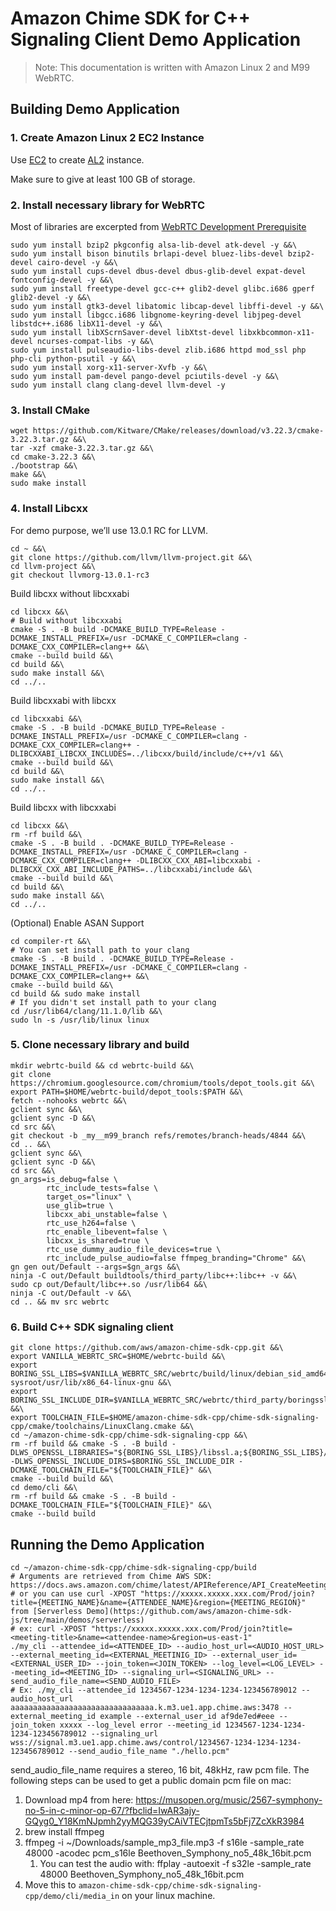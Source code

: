 # Amazon Chime SDK for C++ Signaling Client Demo Application

> Note: This documentation is written with Amazon Linux 2 and M99 WebRTC.

## Building Demo Application

### 1. Create Amazon Linux 2 EC2 Instance 

Use [EC2](https://aws.amazon.com/ec2/) to create [AL2](https://aws.amazon.com/amazon-linux-2/?amazon-linux-whats-new.sort-by=item.additionalFields.postDateTime&amazon-linux-whats-new.sort-order=desc) instance.

Make sure to give at least 100 GB of storage.

### 2. Install necessary library for WebRTC

Most of libraries are excerpted from [WebRTC Development Prerequisite](https://chromium.googlesource.com/chromium/src/+/master/docs/linux/build_instructions.md)

```
sudo yum install bzip2 pkgconfig alsa-lib-devel atk-devel -y &&\
sudo yum install bison binutils brlapi-devel bluez-libs-devel bzip2-devel cairo-devel -y &&\
sudo yum install cups-devel dbus-devel dbus-glib-devel expat-devel fontconfig-devel -y &&\
sudo yum install freetype-devel gcc-c++ glib2-devel glibc.i686 gperf glib2-devel -y &&\
sudo yum install gtk3-devel libatomic libcap-devel libffi-devel -y &&\
sudo yum install libgcc.i686 libgnome-keyring-devel libjpeg-devel libstdc++.i686 libX11-devel -y &&\
sudo yum install libXScrnSaver-devel libXtst-devel libxkbcommon-x11-devel ncurses-compat-libs -y &&\
sudo yum install pulseaudio-libs-devel zlib.i686 httpd mod_ssl php php-cli python-psutil -y &&\
sudo yum install xorg-x11-server-Xvfb -y &&\
sudo yum install pam-devel pango-devel pciutils-devel -y &&\
sudo yum install clang clang-devel llvm-devel -y
```

### 3. Install CMake

```
wget https://github.com/Kitware/CMake/releases/download/v3.22.3/cmake-3.22.3.tar.gz &&\
tar -xzf cmake-3.22.3.tar.gz &&\
cd cmake-3.22.3 &&\
./bootstrap &&\
make &&\
sudo make install
```

### 4. Install Libcxx

For demo purpose, we’ll use 13.0.1 RC for LLVM.

```
cd ~ &&\
git clone https://github.com/llvm/llvm-project.git &&\
cd llvm-project &&\
git checkout llvmorg-13.0.1-rc3
```

Build libcxx without libcxxabi
```
cd libcxx &&\
# Build without libcxxabi
cmake -S . -B build -DCMAKE_BUILD_TYPE=Release -DCMAKE_INSTALL_PREFIX=/usr -DCMAKE_C_COMPILER=clang -DCMAKE_CXX_COMPILER=clang++ &&\
cmake --build build &&\
cd build &&\
sudo make install &&\
cd ../..
```

Build libcxxabi with libcxx
```
cd libcxxabi &&\
cmake -S . -B build -DCMAKE_BUILD_TYPE=Release -DCMAKE_INSTALL_PREFIX=/usr -DCMAKE_C_COMPILER=clang -DCMAKE_CXX_COMPILER=clang++ -DLIBCXXABI_LIBCXX_INCLUDES=../libcxx/build/include/c++/v1 &&\ 
cmake --build build &&\
cd build &&\
sudo make install &&\
cd ../..
```

Build libcxx with libcxxabi
```
cd libcxx &&\
rm -rf build &&\
cmake -S . -B build . -DCMAKE_BUILD_TYPE=Release -DCMAKE_INSTALL_PREFIX=/usr -DCMAKE_C_COMPILER=clang -DCMAKE_CXX_COMPILER=clang++ -DLIBCXX_CXX_ABI=libcxxabi -DLIBCXX_CXX_ABI_INCLUDE_PATHS=../libcxxabi/include &&\
cmake --build build &&\
cd build &&\
sudo make install &&\
cd ../..
```

(Optional) Enable ASAN Support
```
cd compiler-rt &&\
# You can set install path to your clang
cmake -S . -B build . -DCMAKE_BUILD_TYPE=Release -DCMAKE_INSTALL_PREFIX=/usr -DCMAKE_C_COMPILER=clang -DCMAKE_CXX_COMPILER=clang++ &&\
cmake --build build &&\
cd build && sudo make install
# If you didn't set install path to your clang
cd /usr/lib64/clang/11.1.0/lib &&\
sudo ln -s /usr/lib/linux linux
```

### 5. Clone necessary library and build

```
mkdir webrtc-build && cd webrtc-build &&\
git clone https://chromium.googlesource.com/chromium/tools/depot_tools.git &&\
export PATH=$HOME/webrtc-build/depot_tools:$PATH &&\
fetch --nohooks webrtc &&\
gclient sync &&\
gclient sync -D &&\
cd src &&\
git checkout -b _my__m99_branch refs/remotes/branch-heads/4844 &&\
cd .. &&\
gclient sync &&\
gclient sync -D &&\
cd src &&\
gn_args=is_debug=false \
        rtc_include_tests=false \
        target_os="linux" \
        use_glib=true \
        libcxx_abi_unstable=false \
        rtc_use_h264=false \
        rtc_enable_libevent=false \
        libcxx_is_shared=true \
        rtc_use_dummy_audio_file_devices=true \
        rtc_include_pulse_audio=false ffmpeg_branding="Chrome" &&\
gn gen out/Default --args=$gn_args &&\
ninja -C out/Default buildtools/third_party/libc++:libc++ -v &&\
sudo cp out/Default/libc++.so /usr/lib64 &&\
ninja -C out/Default -v &&\
cd .. && mv src webrtc
```

### 6. Build C++ SDK signaling client

```
git clone https://github.com/aws/amazon-chime-sdk-cpp.git &&\
export VANILLA_WEBRTC_SRC=$HOME/webrtc-build &&\
export BORING_SSL_LIBS=$VANILLA_WEBRTC_SRC/webrtc/build/linux/debian_sid_amd64-sysroot/usr/lib/x86_64-linux-gnu &&\
export BORING_SSL_INCLUDE_DIR=$VANILLA_WEBRTC_SRC/webrtc/third_party/boringssl/src/include &&\
export TOOLCHAIN_FILE=$HOME/amazon-chime-sdk-cpp/chime-sdk-signaling-cpp/cmake/toolchains/LinuxClang.cmake &&\
cd ~/amazon-chime-sdk-cpp/chime-sdk-signaling-cpp &&\
rm -rf build && cmake -S . -B build -DLWS_OPENSSL_LIBRARIES="${BORING_SSL_LIBS}/libssl.a;${BORING_SSL_LIBS}/libcrypto.a" -DLWS_OPENSSL_INCLUDE_DIRS=$BORING_SSL_INCLUDE_DIR -DCMAKE_TOOLCHAIN_FILE="${TOOLCHAIN_FILE}" &&\ 
cmake --build build &&\
cd demo/cli &&\
rm -rf build && cmake -S . -B build -DCMAKE_TOOLCHAIN_FILE="${TOOLCHAIN_FILE}" &&\
cmake --build build
```

## Running the Demo Application
```
cd ~/amazon-chime-sdk-cpp/chime-sdk-signaling-cpp/build
# Arguments are retrieved from Chime AWS SDK: https://docs.aws.amazon.com/chime/latest/APIReference/API_CreateMeetingWithAttendees.html
# or you can use curl -XPOST "https://xxxxx.xxxxx.xxx.com/Prod/join?title={MEETING_NAME}&name={ATTENDEE_NAME}&region={MEETING_REGION}" from [Serverless Demo](https://github.com/aws/amazon-chime-sdk-js/tree/main/demos/serverless)
# ex: curl -XPOST "https://xxxxx.xxxxx.xxx.com/Prod/join?title=<meeting-title>&name=<attendee-name>&region=us-east-1"
./my_cli --attendee_id=<ATTENDEE_ID> --audio_host_url=<AUDIO_HOST_URL> --external_meeting_id=<EXTERNAL_MEETINIG_ID> --external_user_id=<EXTERNAL_USER_ID> --join_token=<JOIN_TOKEN> --log_level=<LOG_LEVEL> --meeting_id=<MEETING_ID> --signaling_url=<SIGNALING_URL> --send_audio_file_name=<SEND_AUDIO_FILE>
# Ex: ./my_cli --attendee_id 1234567-1234-1234-1234-123456789012 --audio_host_url aaaaaaaaaaaaaaaaaaaaaaaaaaaaaaaa.k.m3.ue1.app.chime.aws:3478 --external_meeting_id example --external_user_id af9de7ed#eee --join_token xxxxx --log_level error --meeting_id 1234567-1234-1234-1234-123456789012 --signaling_url wss://signal.m3.ue1.app.chime.aws/control/1234567-1234-1234-1234-123456789012 --send_audio_file_name "./hello.pcm"
```

send_audio_file_name requires a stereo, 16 bit, 48kHz, raw pcm file. The following steps can be used to get a public domain pcm file on mac:

1. Download mp4 from here: https://musopen.org/music/2567-symphony-no-5-in-c-minor-op-67/?fbclid=IwAR3ajy-GQyg0_Y18KmNJpmh2yyMQG39yCAiVTECjtpmTs5bFj7ZcXkR3984
2. brew install ffmpeg
3. ffmpeg -i ~/Downloads/sample_mp3_file.mp3 -f s16le -sample_rate 48000 -acodec pcm_s16le Beethoven_Symphony_no5_48k_16bit.pcm
    1. You can test the audio with: ffplay -autoexit -f s32le -sample_rate 48000 Beethoven_Symphony_no5_48k_16bit.pcm
4. Move this to `amazon-chime-sdk-cpp/chime-sdk-signaling-cpp/demo/cli/media_in` on your linux machine.

